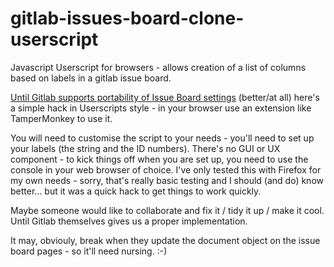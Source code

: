 # gitlab-issues-board-clone-userscript
Javascript Userscript for browsers - allows creation of a list of columns based on labels in a gitlab issue board.

[Until Gitlab supports portability of Issue Board settings](https://gitlab.com/gitlab-org/gitlab/-/issues/4063) (better/at all) here's a simple hack in Userscripts style - in your browser use an extension like TamperMonkey to use it.

You will need to customise the script to your needs - you'll need to set up your labels (the string and the ID numbers). There's no GUI or UX component - to kick things off when you are set up, you need to use the console in your web browser of choice. I've only tested this with Firefox for my own needs - sorry, that's really basic testing and I should (and do) know better... but it was a quick hack to get things to work quickly.

Maybe someone would like to collaborate and fix it / tidy it up / make it cool. Until Gitlab themselves gives us a proper implementation.

It may, obviouly, break when they update the document object on the issue board pages - so it'll need nursing. :-)
